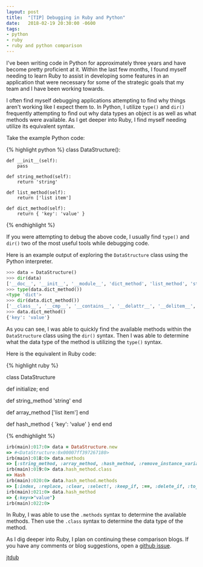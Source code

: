 ```yaml
---
layout: post
title:  "[TIP] Debugging in Ruby and Python"
date:   2018-02-19 20:30:00 -0600
tags:
- python
- ruby
- ruby and python comparison
---
```

I've been writing code in Python for approximately three years and have become pretty
proficient at it. Within the last few months, I found myself needing to learn Ruby to
assist in developing some features in an application that were necessary for some of
the strategic goals that my team and I have been working towards.

I often find myself debugging applications attempting to find why things aren't working
like I expect them to. In Python, I utilize `type()` and `dir()` frequently attempting
to find out why data types an object is as well as what methods were available. As I
get deeper into Ruby, I find myself needing utilize its equivalent syntax.

Take the example Python code:

{% highlight python %}
class DataStructure():

    def __init__(self):
        pass

    def string_method(self):
        return 'string'

    def list_method(self):
        return ['list item']

    def dict_method(self):
        return { 'key': 'value' }

{% endhighlight %}

If you were attempting to debug the above code, I usually find `type()` and `dir()` two of the most
useful tools while debugging code.

Here is an example output of exploring the `DataStructure` class using the Python interpreter.

```python
>>> data = DataStructure()
>>> dir(data)
['__doc__', '__init__', '__module__', 'dict_method', 'list_method', 'string_method']
>>> type(data.dict_method())
<type 'dict'>
>>> dir(data.dict_method())
['__class__', '__cmp__', '__contains__', '__delattr__', '__delitem__', '__doc__', '__eq__', '__format__', '__ge__', '__getattribute__', '__getitem__', '__gt__', '__hash__', '__init__', '__iter__', '__le__', '__len__', '__lt__', '__ne__', '__new__', '__reduce__', '__reduce_ex__', '__repr__', '__setattr__', '__setitem__', '__sizeof__', '__str__', '__subclasshook__', 'clear', 'copy', 'fromkeys', 'get', 'has_key', 'items', 'iteritems', 'iterkeys', 'itervalues', 'keys', 'pop', 'popitem', 'setdefault', 'update', 'values', 'viewitems', 'viewkeys', 'viewvalues']
>>> data.dict_method()
{'key': 'value'}
```

As you can see, I was able to quickly find the available methods within the `DataStructure` class using the `dir()` syntax. Then I was able to determine what the data type of the method is utilizing the `type()` syntax.

Here is the equivalent in Ruby code:

{% highlight ruby %}

class DataStructure

  def initialize; end

  def string_method
    'string'
  end

  def array_method
    ['list item']
  end

  def hash_method
    { 'key': 'value' }
  end
end

{% endhighlight %}

```ruby
irb(main):017:0> data = DataStructure.new
=> #<DataStructure:0x00007ff397267180>
irb(main):018:0> data.methods
=> [:string_method, :array_method, :hash_method, :remove_instance_variable, :instance_of?, :kind_of?, :is_a?, :tap, :public_send, :singleton_method, :instance_variable_defined?, :define_singleton_method, :method, :public_method, :instance_variable_set, :extend, :to_enum, :enum_for, :<=>, :===, :=~, :!~, :eql?, :respond_to?, :freeze, :inspect, :object_id, :send, :display, :to_s, :nil?, :hash, :class, :singleton_class, :clone, :dup, :itself, :taint, :tainted?, :untaint, :untrust, :untrusted?, :trust, :frozen?, :methods, :singleton_methods, :protected_methods, :private_methods, :public_methods, :instance_variable_get, :instance_variables, :!, :==, :!=, :__send__, :equal?, :instance_eval, :instance_exec, :__id__]
irb(main):019:0> data.hash_method.class
=> Hash
irb(main):020:0> data.hash_method.methods
=> [:index, :replace, :clear, :select!, :keep_if, :==, :delete_if, :to_h, :reject!, :<=, :[], :[]=, :include?, :assoc, :rassoc, :compact!, :compact, :empty?, :eql?, :flatten, :values_at, :default, :rehash, :store, :default=, :default_proc, :default_proc=, :key, :each_value, :each_key, :each_pair, :inspect, :transform_values, :transform_values!, :keys, :values, :fetch_values, :invert, :update, :merge!, :merge, :has_key?, :length, :size, :has_value?, :key?, :each, :compare_by_identity, :compare_by_identity?, :delete, :>=, :>, :<, :value?, :to_hash, :to_proc, :to_a, :to_s, :select, :reject, :dig, :any?, :member?, :hash, :fetch, :shift, :max, :min, :find, :entries, :sort, :sort_by, :grep, :grep_v, :count, :detect, :find_index, :find_all, :collect, :map, :flat_map, :collect_concat, :inject, :reduce, :partition, :group_by, :first, :all?, :one?, :none?, :minmax, :min_by, :max_by, :minmax_by, :each_with_index, :reverse_each, :each_entry, :each_slice, :each_cons, :each_with_object, :zip, :take, :take_while, :drop, :drop_while, :cycle, :chunk, :slice_before, :slice_after, :slice_when, :chunk_while, :sum, :uniq, :lazy, :remove_instance_variable, :instance_of?, :kind_of?, :is_a?, :tap, :public_send, :singleton_method, :instance_variable_defined?, :define_singleton_method, :method, :public_method, :instance_variable_set, :extend, :to_enum, :enum_for, :<=>, :===, :=~, :!~, :respond_to?, :freeze, :object_id, :send, :display, :nil?, :class, :singleton_class, :clone, :dup, :itself, :taint, :tainted?, :untaint, :untrust, :untrusted?, :trust, :frozen?, :methods, :singleton_methods, :protected_methods, :private_methods, :public_methods, :instance_variable_get, :instance_variables, :!, :!=, :__send__, :equal?, :instance_eval, :instance_exec, :__id__]
irb(main):021:0> data.hash_method
=> {:key=>"value"}
irb(main):022:0>
```

In Ruby, I was able to use the `.methods` syntax to determine the available methods. Then use the `.class` syntax to determine the data type of the method.

As I dig deeper into Ruby, I plan on continuing these comparison blogs. If you have any comments or blog suggestions, open a [github issue][netdevops-gh]. 

[jtdub][jtdub-gh]

[netdevops-gh]: https://github.com/netdevops/netdevops.github.io/issues
[jtdub-gh]: https://github.com/jtdub

